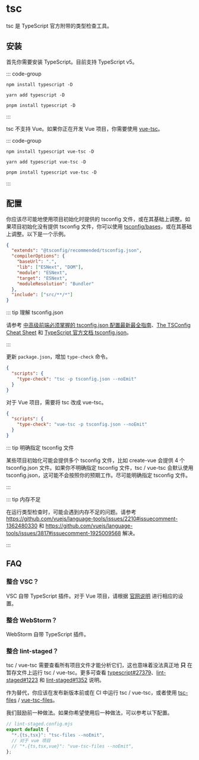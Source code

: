 # tsc

tsc 是 TypeScript 官方附带的类型检查工具。

## 安装

首先你需要安装 TypeScript。目前支持 TypeScript v5。

::: code-group

```shell [npm]
npm install typescript -D
```

```shell [yarn]
yarn add typescript -D
```

```shell [pnpm]
pnpm install typescript -D
```

:::

tsc 不支持 Vue。如果你正在开发 Vue 项目，你需要使用 [vue-tsc](https://www.npmjs.com/package/vue-tsc)。

::: code-group

```shell [npm]
npm install typescript vue-tsc -D
```

```shell [yarn]
yarn add typescript vue-tsc -D
```

```shell [pnpm]
pnpm install typescript vue-tsc -D
```

:::

## 配置

你应该尽可能地使用项目初始化时提供的 tsconfig 文件，或在其基础上调整。如果项目初始化没有提供 tsconfig 文件，你可以使用 [tsconfig/bases](https://github.com/tsconfig/bases)，或在其基础上调整。以下是一个示例。

```json
{
  "extends": "@tsconfig/recommended/tsconfig.json",
  "compilerOptions": {
    "baseUrl": ".",
    "lib": ["ESNext", "DOM"],
    "module": "ESNext",
    "target": "ESNext",
    "moduleResolution": "Bundler"
  },
  "include": ["src/**/*"]
}
```

::: tip 理解 tsconfig.json

请参考 [中高级前端必须掌握的 tsconfig.json 配置最新最全指南](https://juejin.cn/post/7259715842873655333)、[The TSConfig Cheat Sheet](https://www.totaltypescript.com/tsconfig-cheat-sheet) 和 [TypeScript 官方文档 tsconfig.json](https://www.typescriptlang.org/docs/handbook/tsconfig-json.html)。

:::

更新 `package.json`，增加 `type-check` 命令。

```json
{
  "scripts": {
    "type-check": "tsc -p tsconfig.json --noEmit"
  }
}
```

对于 Vue 项目，需要将 tsc 改成 vue-tsc。

```json
{
  "scripts": {
    "type-check": "vue-tsc -p tsconfig.json --noEmit"
  }
}
```

::: tip 明确指定 tsconfig 文件

某些项目初始化可能会提供多个 tsconfig 文件，比如 create-vue 会提供 4 个 tsconfig.json 文件。如果你不明确指定 tsconfig 文件，tsc / vue-tsc 会默认使用 tsconfig.json，这可能不会按照你的预期工作。尽可能明确指定 tsconfig 文件。

:::

::: tip 内存不足

在运行类型检查时，可能会遇到内存不足的问题。请参考 https://github.com/vuejs/language-tools/issues/2210#issuecomment-1362480330 和 https://github.com/vuejs/language-tools/issues/3817#issuecomment-1925009568 解决。

:::

## FAQ

### 整合 VSC？

VSC 自带 TypeScript 插件。对于 Vue 项目，请根据 [官网说明](https://cn.vuejs.org/guide/typescript/overview.html) 进行相应的设置。

### 整合 WebStorm？

WebStorm 自带 TypeScript 插件。

### 整合 lint-staged？

tsc / vue-tsc 需要查看所有项目文件才能分析它们，这也意味着没法真正地 **只** 在暂存文件上运行 tsc / vue-tsc。更多可查看 [typescript#27379](https://github.com/microsoft/TypeScript/issues/27379)、[lint-staged#1223](https://github.com/lint-staged/lint-staged/issues/1223) 和 [lint-staged#1352](https://github.com/lint-staged/lint-staged/pull/1352) 说明。

作为替代，你应该在发布新版本前或在 CI 中运行 tsc / vue-tsc，或者使用 [tsc-files](https://github.com/gustavopch/tsc-files) / [vue-tsc-files](https://github.com/iToXiQ/vue-tsc-files)。

我们鼓励前一种做法。如果你希望使用后一种做法，可以参考以下配置。

```javascript
// lint-staged.config.mjs
export default {
  "*.{ts,tsx}": "tsc-files --noEmit",
  // 对于 vue 项目
  // "*.{ts,tsx,vue}": "vue-tsc-files --noEmit",
};
```
